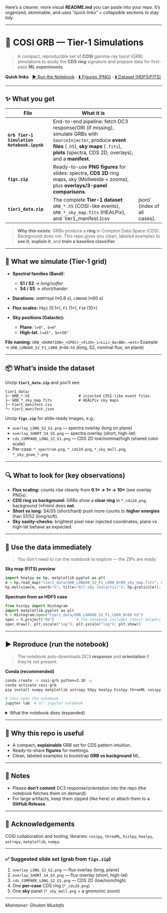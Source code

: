 Here’s a cleaner, more visual **README.md** you can paste into your repo.
It’s organized, skimmable, and uses “quick links” + collapsible sections to stay tidy.

---

# 🚀 COSI GRB — Tier-1 Simulations

> A compact, reproducible set of **COSI** gamma-ray burst (GRB) simulations to study the **CDS ring** signature and prepare data for first-pass **ML experiments**.

**Quick links** · [▶️ Run the Notebook](./Grb%20Tier-1%20Simulation%20Notebook.ipynb) · [⬇️ Figures (PNG)](./figs.zip) · [⬇️ Dataset (HDF5/FITS)](./tier1_data.zip)

---

## ✨ What you get

| File                                       | What it is                                                                                                                                                                                                         |                               |
| ------------------------------------------ | ------------------------------------------------------------------------------------------------------------------------------------------------------------------------------------------------------------------ | ----------------------------- |
| **`Grb Tier-1 Simulation Notebook.ipynb`** | End-to-end pipeline: fetch DC3 response/ORI (if missing), simulate GRBs with `SourceInjector`, produce **event files** (`.h5`), **sky maps** (`.fits`), **plots** (spectra, CDS 2D, overlays), and a **manifest**. |                               |
| **`figs.zip`**                             | Ready-to-use **PNG figures** for slides: spectra, **CDS 2D** ring maps, sky (Mollweide + zooms), plus **overlays/3-panel comparisons**.                                                                            |                               |
| **`tier1_data.zip`**                       | The complete **Tier-1 dataset**: `GRB_*.h5` (COSI-like events), `GRB_*_sky_map.fits` (HEALPix), and \`tier1\_manifest.(csv                                                                                         | json)\` (index of all cases). |

> **Why this exists:** GRBs produce a **ring** in Compton Data Space (CDS). Background does not. This repo gives you clean, labeled examples to **see it**, **explain it**, and **train a baseline classifier**.

---

## 🧪 What we simulate (Tier-1 grid)

* **Spectral families (Band):**

  * **S1 / S2** → *long/softer*
  * **S4 / S5** → *short/harder*
* **Durations:** `SHORT0p8` (≈0.8 s), `LONG60` (≈60 s)
* **Flux scales:** `F0p1` (0.1×), `F1` (1×), `F10` (10×)
* **Sky positions (Galactic):**

  * **Plane**: `l=0°, b=0°`
  * **High-lat**: `l=45°, b=+50°`

**File naming:**
`GRB_<DURATION>_<SPEC>_<FLUX>_L<LLL>_B±<BB>.<ext>`
Example → `GRB_LONG60_S2_F1_L000_B+00.h5` (long, S2, nominal flux, on plane)

---

## 📦 What’s inside the dataset

Unzip **`tier1_data.zip`** and you’ll see:

```
tier1_data/
├─ GRB_*.h5                      # injected COSI-like event files
├─ GRB_*_sky_map.fits            # HEALPix sky maps
├─ tier1_manifest.csv
└─ tier1_manifest.json
```

Unzip **`figs.zip`** for slide-ready images, e.g.:

* `overlay_LONG_S2_G1.png` — spectra overlay (long on plane)
* `overlay_SHORT_S4_G5.png` — spectra overlay (short, high-lat)
* `cds_COMPARE_LONG_S2_G1.png` — CDS 2D low/nominal/high (shared color scale)
* Per-case: `*_spectrum.png`, `*_cds2d.png`, `*_sky_moll.png`, `*_sky_gnom_*.png`

---

## 🔍 What to look for (key observations)

* **Flux scaling:** counts rise cleanly from **0.1× → 1× → 10×** (see overlay PNGs).
* **CDS ring vs background:** GRBs show a **clear ring** in `*_cds2d.png`; background (≈Fmin) does **not**.
* **Short vs long:** S4/S5 (short/hard) push more counts to **higher energies** than S1/S2 (long/soft).
* **Sky sanity-checks:** brightest pixel near injected coordinates; plane vs high-lat behave as expected.

---

## 🧰 Use the data immediately

> You don’t need to run the notebook to explore — the ZIPs are ready.

**Sky map (FITS) preview**

```python
import healpy as hp, matplotlib.pyplot as plt
m = hp.read_map("tier1_data/GRB_LONG60_S2_F1_L000_B+00_sky_map.fits", verbose=False)
hp.mollview(m, coord="G", title="All-sky (Galactic)"); hp.graticule(); plt.show()
```

**Spectrum from an HDF5 case**

```python
from histpy import Histogram
import matplotlib.pyplot as plt
h = Histogram.open("tier1_data/GRB_LONG60_S2_F1_L000_B+00.h5")
spec = h.project("Em")          # the notebook includes robust helpers if names differ
spec.draw(); plt.xscale("log"); plt.yscale("log"); plt.show()
```

---

## ▶️ Reproduce (run the notebook)

> The notebook auto-downloads DC3 **response** and **orientation** if they’re not present.

**Conda (recommended)**

```bash
conda create -n cosi-grb python=3.10 -y
conda activate cosi-grb
pip install numpy matplotlib astropy h5py healpy histpy threeML cosipy

# then open the notebook
jupyter lab  # or: jupyter notebook
```

<details>
<summary>What the notebook does (expanded)</summary>

1. Sets up I/O paths.
2. **Fetches** the imaging response & orientation (once).
3. Defines **Band** spectra presets (S1/S2/S4/S5).
4. Chooses two **sky** positions (plane & high-lat).
5. Builds the **Tier-1 grid** (durations × spectra × flux × sky).
6. Runs **SourceInjector** → writes one `.h5` per case.
7. Converts to **HEALPix** → writes `*_sky_map.fits`.
8. Produces **plots** (spectra, CDS 2D, sky, overlays/3-panel).
9. Saves a **manifest** (`tier1_manifest.csv|json`) with all parameters + filenames.

</details>

---

## 🧭 Why this repo is useful

* A compact, **explainable** GRB set for CDS pattern intuition.
* Ready-to-share **figures** for meetings.
* Clean, labeled examples to bootstrap **GRB vs background** ML.

---

## 📌 Notes

* Please **don’t commit** DC3 response/orientation into the repo (the notebook fetches them on demand).
* For large artifacts, keep them zipped (like here) or attach them to a **GitHub Release**.

---

## 🙏 Acknowledgements

COSI collaboration and tooling; libraries: `cosipy`, `threeML`, `histpy`, `healpy`, `astropy`, `matplotlib`, `numpy`.

---

### ✅ Suggested slide set (grab from `figs.zip`)

1. `overlay_LONG_S2_G1.png` — flux overlay (long, plane)
2. `overlay_SHORT_S4_G5.png` — flux overlay (short, high-lat)
3. `cds_COMPARE_LONG_S2_G1.png` — CDS 2D (low/nom/high)
4. One **per-case** CDS ring (`*_cds2d.png`)
5. One **sky** panel (`*_sky_moll.png` + a gnomonic zoom)

---

*Maintainer: Ghulam Mustafa*

